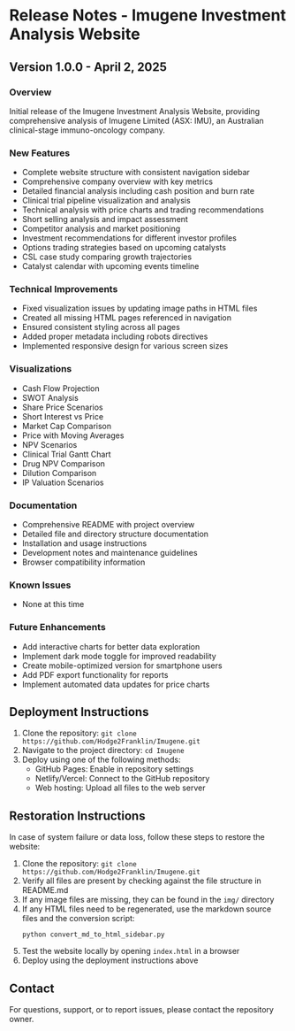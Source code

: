 # Release Notes - Imugene Investment Analysis Website

## Version 1.0.0 - April 2, 2025

### Overview
Initial release of the Imugene Investment Analysis Website, providing comprehensive analysis of Imugene Limited (ASX: IMU), an Australian clinical-stage immuno-oncology company.

### New Features
- Complete website structure with consistent navigation sidebar
- Comprehensive company overview with key metrics
- Detailed financial analysis including cash position and burn rate
- Clinical trial pipeline visualization and analysis
- Technical analysis with price charts and trading recommendations
- Short selling analysis and impact assessment
- Competitor analysis and market positioning
- Investment recommendations for different investor profiles
- Options trading strategies based on upcoming catalysts
- CSL case study comparing growth trajectories
- Catalyst calendar with upcoming events timeline

### Technical Improvements
- Fixed visualization issues by updating image paths in HTML files
- Created all missing HTML pages referenced in navigation
- Ensured consistent styling across all pages
- Added proper metadata including robots directives
- Implemented responsive design for various screen sizes

### Visualizations
- Cash Flow Projection
- SWOT Analysis
- Share Price Scenarios
- Short Interest vs Price
- Market Cap Comparison
- Price with Moving Averages
- NPV Scenarios
- Clinical Trial Gantt Chart
- Drug NPV Comparison
- Dilution Comparison
- IP Valuation Scenarios

### Documentation
- Comprehensive README with project overview
- Detailed file and directory structure documentation
- Installation and usage instructions
- Development notes and maintenance guidelines
- Browser compatibility information

### Known Issues
- None at this time

### Future Enhancements
- Add interactive charts for better data exploration
- Implement dark mode toggle for improved readability
- Create mobile-optimized version for smartphone users
- Add PDF export functionality for reports
- Implement automated data updates for price charts

## Deployment Instructions
1. Clone the repository: `git clone https://github.com/Hodge2Franklin/Imugene.git`
2. Navigate to the project directory: `cd Imugene`
3. Deploy using one of the following methods:
   - GitHub Pages: Enable in repository settings
   - Netlify/Vercel: Connect to the GitHub repository
   - Web hosting: Upload all files to the web server

## Restoration Instructions
In case of system failure or data loss, follow these steps to restore the website:

1. Clone the repository: `git clone https://github.com/Hodge2Franklin/Imugene.git`
2. Verify all files are present by checking against the file structure in README.md
3. If any image files are missing, they can be found in the `img/` directory
4. If any HTML files need to be regenerated, use the markdown source files and the conversion script:
   ```
   python convert_md_to_html_sidebar.py
   ```
5. Test the website locally by opening `index.html` in a browser
6. Deploy using the deployment instructions above

## Contact
For questions, support, or to report issues, please contact the repository owner.

